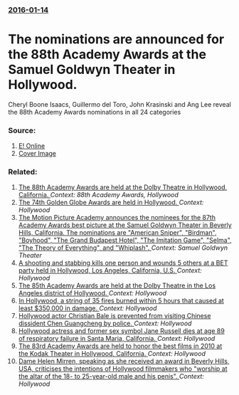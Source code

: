 ### [2016-01-14](/news/2016/01/14/index.md)

# The nominations are announced for the 88th Academy Awards at the Samuel Goldwyn Theater in Hollywood. 

Cheryl Boone Isaacs, Guillermo del Toro, John Krasinski and Ang Lee reveal the 88th Academy Awards nominations in all 24 categories


### Source:

1. [E! Online](http://www.eonline.com/news/730249/oscars-2016-nominations-complete-list-of-nominees)
1. [Cover Image](http://akns-images.eonline.com/eol_images/Entire_Site/2015828/rs_300x300-150928121902-600-the-revenant-leonardo-dicaprio-2-092815.jpg?downsize=600:*&crop=600:315;left,top)

### Related:

1. [The 88th Academy Awards are held at the Dolby Theatre in Hollywood, California. ](/news/2016/02/28/the-88th-academy-awards-are-held-at-the-dolby-theatre-in-hollywood-california.md) _Context: 88th Academy Awards, Hollywood_
2. [The 74th Golden Globe Awards are held in Hollywood. ](/news/2017/01/8/the-74th-golden-globe-awards-are-held-in-hollywood.md) _Context: Hollywood_
3. [The Motion Picture Academy announces the nominees for the 87th Academy Awards best picture at the Samuel Goldwyn Theater in Beverly Hills, California. The nominations are "American Sniper", "Birdman", "Boyhood", "The Grand Budapest Hotel", "The Imitation Game", "Selma", "The Theory of Everything", and "Whiplash". ](/news/2015/01/15/the-motion-picture-academy-announces-the-nominees-for-the-87th-academy-awards-best-picture-at-the-samuel-goldwyn-theater-in-beverly-hills-c.md) _Context: Samuel Goldwyn Theater_
4. [A shooting and stabbing kills one person and wounds 5 others at a BET party held in Hollywood, Los Angeles, California, U.S. ](/news/2014/06/29/a-shooting-and-stabbing-kills-one-person-and-wounds-5-others-at-a-bet-party-held-in-hollywood-los-angeles-california-u-s.md) _Context: Hollywood_
5. [The 85th Academy Awards are held at the Dolby Theatre in the Los Angeles district of Hollywood. ](/news/2013/02/24/the-85th-academy-awards-are-held-at-the-dolby-theatre-in-the-los-angeles-district-of-hollywood.md) _Context: Hollywood_
6. [In Hollywood, a string of 35 fires burned within 5 hours that caused at least $350,000 in damage. ](/news/2011/12/31/in-hollywood-a-string-of-35-fires-burned-within-5-hours-that-caused-at-least-350-000-in-damage.md) _Context: Hollywood_
7. [Hollywood actor Christian Bale is prevented from visiting Chinese dissident Chen Guangcheng by police. ](/news/2011/12/16/hollywood-actor-christian-bale-is-prevented-from-visiting-chinese-dissident-chen-guangcheng-by-police.md) _Context: Hollywood_
8. [Hollywood actress and former sex symbol Jane Russell dies at age 89 of respiratory failure in Santa Maria, California. ](/news/2011/02/28/hollywood-actress-and-former-sex-symbol-jane-russell-dies-at-age-89-of-respiratory-failure-in-santa-maria-california.md) _Context: Hollywood_
9. [The 83rd Academy Awards are held to honor the best films in 2010 at the Kodak Theater in Hollywood, California. ](/news/2011/02/27/the-83rd-academy-awards-are-held-to-honor-the-best-films-in-2010-at-the-kodak-theater-in-hollywood-california.md) _Context: Hollywood_
10. [Dame Helen Mirren, speaking as she received an award in Beverly Hills, USA, criticises the intentions of Hollywood filmmakers who "worship at the altar of the 18- to 25-year-old male and his penis". ](/news/2010/12/9/dame-helen-mirren-speaking-as-she-received-an-award-in-beverly-hills-usa-criticises-the-intentions-of-hollywood-filmmakers-who-worship-a.md) _Context: Hollywood_
